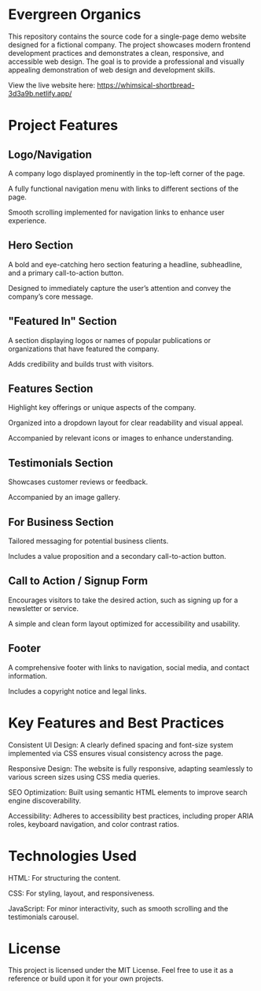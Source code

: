 # Evergreen Organics

This repository contains the source code for a single-page demo website designed for a fictional company. The project showcases modern frontend development practices and demonstrates a clean, responsive, and accessible web design. The goal is to provide a professional and visually appealing demonstration of web design and development skills.

View the live website here: https://whimsical-shortbread-3d3a9b.netlify.app/

# Project Features

## Logo/Navigation

A company logo displayed prominently in the top-left corner of the page.

A fully functional navigation menu with links to different sections of the page.

Smooth scrolling implemented for navigation links to enhance user experience.


## Hero Section

A bold and eye-catching hero section featuring a headline, subheadline, and a primary call-to-action button.

Designed to immediately capture the user’s attention and convey the company’s core message.


## "Featured In" Section

A section displaying logos or names of popular publications or organizations that have featured the company.

Adds credibility and builds trust with visitors.


## Features Section

Highlight key offerings or unique aspects of the company.

Organized into a dropdown layout for clear readability and visual appeal.

Accompanied by relevant icons or images to enhance understanding.


## Testimonials Section

Showcases customer reviews or feedback.

Accompanied by an image gallery.


## For Business Section

Tailored messaging for potential business clients.

Includes a value proposition and a secondary call-to-action button.


## Call to Action / Signup Form

Encourages visitors to take the desired action, such as signing up for a newsletter or service.

A simple and clean form layout optimized for accessibility and usability.


## Footer

A comprehensive footer with links to navigation, social media, and contact information.

Includes a copyright notice and legal links.

# Key Features and Best Practices

Consistent UI Design: A clearly defined spacing and font-size system implemented via CSS ensures visual consistency across the page.

Responsive Design: The website is fully responsive, adapting seamlessly to various screen sizes using CSS media queries.

SEO Optimization: Built using semantic HTML elements to improve search engine discoverability.

Accessibility: Adheres to accessibility best practices, including proper ARIA roles, keyboard navigation, and color contrast ratios.


# Technologies Used

HTML: For structuring the content.

CSS: For styling, layout, and responsiveness.

JavaScript: For minor interactivity, such as smooth scrolling and the testimonials carousel.


# License

This project is licensed under the MIT License. Feel free to use it as a reference or build upon it for your own projects.